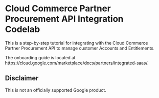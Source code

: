 # Cloud Commerce Partner Procurement API Integration Codelab

This is a step-by-step tutorial for integrating with the Cloud Commerce Partner
Procurement API to manage customer Accounts and Entitlements.

The onboarding guide is located at
https://cloud.google.com/marketplace/docs/partners/integrated-saas/.

## Disclaimer

This is not an officially supported Google product.
